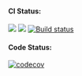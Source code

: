 #### CI Status:
[![](https://github.com/vhirtham/pythonTest/workflows/GitHub%20CI/badge.svg)](https://github.com/vhirtham/pythonTest/actions?query=workflow%3A%22GitHub+CI%22)
[![](https://travis-ci.com/vhirtham/pythonTest.svg?branch=master)](https://travis-ci.com/vhirtham/pythonTest)
[![Build status](https://ci.appveyor.com/api/projects/status/f1w9yrhoq9778hbr?svg=true)](https://ci.appveyor.com/project/vhirtham/pythontest)

#### Code Status:
[![codecov](https://codecov.io/gh/vhirtham/pythonTest/branch/master/graph/badge.svg)](https://codecov.io/gh/vhirtham/pythonTest)